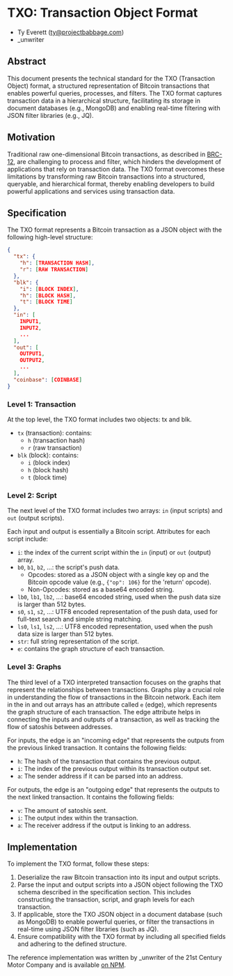 # TXO: Transaction Object Format

- Ty Everett (ty@projectbabbage.com)
- _unwriter

## Abstract

This document presents the technical standard for the TXO (Transaction Object) format, a structured representation of Bitcoin transactions that enables powerful queries, processes, and filters. The TXO format captures transaction data in a hierarchical structure, facilitating its storage in document databases (e.g., MongoDB) and enabling real-time filtering with JSON filter libraries (e.g., JQ).

## Motivation

Traditional raw one-dimensional Bitcoin transactions, as described in [BRC-12](./0012.md), are challenging to process and filter, which hinders the development of applications that rely on transaction data. The TXO format overcomes these limitations by transforming raw Bitcoin transactions into a structured, queryable, and hierarchical format, thereby enabling developers to build powerful applications and services using transaction data.

## Specification

The TXO format represents a Bitcoin transaction as a JSON object with the following high-level structure:

```json
{
  "tx": {
    "h": [TRANSACTION HASH],
    "r": [RAW TRANSACTION]
  },
  "blk": {
    "i": [BLOCK INDEX],
    "h": [BLOCK HASH],
    "t": [BLOCK TIME]
  },
  "in": [
    INPUT1,
    INPUT2,
    ...
  ],
  "out": [
    OUTPUT1,
    OUTPUT2,
    ...
  ],
  "coinbase": [COINBASE]
}
```

### Level 1: Transaction

At the top level, the TXO format includes two objects: tx and blk.

- `tx` (transaction): contains:
  - `h` (transaction hash)
  - `r` (raw transaction)
- `blk` (block): contains:
  - `i` (block index)
  - `h` (block hash)
  - `t` (block time)

### Level 2: Script

The next level of the TXO format includes two arrays: `in` (input scripts) and `out` (output scripts).

Each input and output is essentially a Bitcoin script. Attributes for each script include:

- `i`: the index of the current script within the `in` (input) or `out` (output) array.
- `b0`, `b1`, `b2`, ...: the script's push data.
  - Opcodes: stored as a JSON object with a single key op and the Bitcoin opcode value (e.g., `{"op": 106}` for the 'return' opcode).
  - Non-Opcodes: stored as a base64 encoded string.
- `lb0`, `lb1`, `lb2`, ...: base64 encoded string, used when the push data size is larger than 512 bytes.
- `s0`, `s1`, `s2`, ...: UTF8 encoded representation of the push data, used for full-text search and simple string matching.
- `ls0`, `ls1`, `ls2`, ...: UTF8 encoded representation, used when the push data size is larger than 512 bytes.
- `str`: full string representation of the script.
- `e`: contains the graph structure of each transaction.

### Level 3: Graphs

The third level of a TXO interpreted transaction focuses on the graphs that represent the relationships between transactions. Graphs play a crucial role in understanding the flow of transactions in the Bitcoin network. Each item in the in and out arrays has an attribute called `e` (edge), which represents the graph structure of each transaction. The edge attribute helps in connecting the inputs and outputs of a transaction, as well as tracking the flow of satoshis between addresses.

For inputs, the edge is an "incoming edge" that represents the outputs from the previous linked transaction. It contains the following fields:

- `h`: The hash of the transaction that contains the previous output.
- `i`: The index of the previous output within its transaction output set.
- `a`: The sender address if it can be parsed into an address.

For outputs, the edge is an "outgoing edge" that represents the outputs to the next linked transaction. It contains the following fields:

- `v`: The amount of satoshis sent.
- `i`: The output index within the transaction.
- `a`: The receiver address if the output is linking to an address.

## Implementation

To implement the TXO format, follow these steps:

1. Deserialize the raw Bitcoin transaction into its input and output scripts.
2. Parse the input and output scripts into a JSON object following the TXO schema described in the specification section. This includes constructing the transaction, script, and graph levels for each transaction.
3. If applicable, store the TXO JSON object in a document database (such as MongoDB) to enable powerful queries, or filter the transactions in real-time using JSON filter libraries (such as JQ).
4. Ensure compatibility with the TXO format by including all specified fields and adhering to the defined structure.

The reference implementation was written by _unwriter of the 21st Century Motor Company and is available [on NPM](https://www.npmjs.com/package/txo).
